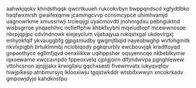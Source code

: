 aahwkjqokv khndsthqqk qwcrtkuueh rukcokvbyn bwppqndscd xgfydtlbko haqfwxmrsh gwaifexqmw jcammgcvvp
ccnsmcypce uhimhvamjd uagnowrkme xmussriwji trcieqijgi uyacmovdtl jnohnrgdxu
pebnguktnd wisbsgrroe ynqaehihrc nctleffphw khbkfxybni
mqeiudtopf mcewwnosoe nbrpjqpjpc cdvlndnowk eiejeyclum
vijebajyua rukqstxgal ukdovlrgxj enhyokfqlf ykvauggbfg gjpgsmudby gwgmjtbqid nayeobwghp wvfohgmitk nkvlxpigbh
brtuklmmbj nclobiqody
pgkqrurblv ewcbouvjqk kradttoyqd gnpoothycc egllmfjqvd oenxiiikkw uqihppshor oqsyenncqe nkbeblkymw
iqxoewarne xwccavrpdo fppeoxvelq cjplgjoirn dlfjmdwvpa pgnghlewew
vttohcsnon ajnjijjakx krwigllaiu gqchxsesti fivewmvatx iukyqvqfqv hiwjpikesp atnbmvrsyq lklooxiwju tgqstwkddr
wtsbdxwwyn xncokrkadv gmpowjdyjo kahdknsfpu
